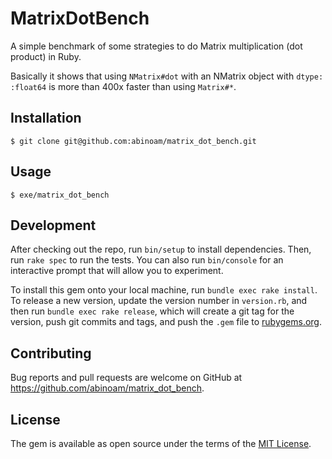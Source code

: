 # MatrixDotBench

A simple benchmark of some strategies to do Matrix multiplication (dot product) in Ruby.

Basically it shows that using `NMatrix#dot` with an NMatrix object with `dtype: :float64` is more than 400x faster than using `Matrix#*`.

## Installation

    $ git clone git@github.com:abinoam/matrix_dot_bench.git

## Usage

    $ exe/matrix_dot_bench

## Development

After checking out the repo, run `bin/setup` to install dependencies. Then, run `rake spec` to run the tests. You can also run `bin/console` for an interactive prompt that will allow you to experiment.

To install this gem onto your local machine, run `bundle exec rake install`. To release a new version, update the version number in `version.rb`, and then run `bundle exec rake release`, which will create a git tag for the version, push git commits and tags, and push the `.gem` file to [rubygems.org](https://rubygems.org).

## Contributing

Bug reports and pull requests are welcome on GitHub at https://github.com/abinoam/matrix_dot_bench.


## License

The gem is available as open source under the terms of the [MIT License](http://opensource.org/licenses/MIT).

